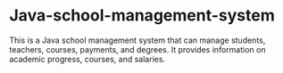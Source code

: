# Java-school-management-system
This is a Java school management system that can manage students, teachers, courses, payments, and degrees. It provides information on academic progress, courses, and salaries.

